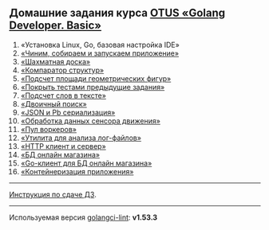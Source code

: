 ## Домашние задания курса [OTUS «Golang Developer. Basic»](https://otus.ru/lessons/go-basic/)
1) «Установка Linux, Go, базовая настройка IDE»
2) [«Чиним, собираем и запускаем приложение»](hw02_fix_app)
3) [«Шахматная доска»](./hw03_chessboard)
4) [«Компаратор структур»](./hw04_struct_comparator)
5) [«Подсчет площади геометрических фигур»](./hw05_shapes)
6) [«Покрыть тестами предыдущие задания»](./hw06_testing)
7) [«Подсчет слов в тексте»](./hw07_word_counter)
8) [«Двоичный поиск»](./hw08_binary_search)
9) [«JSON и Pb сериализация»](./hw09_serialize)
10) [«Обработка данных сенсора движения»](./hw10_motion_sensor)
11) [«Пул воркеров»](./hw11_worker_pool)
12) [«Утилита для анализа лог-файлов»](./hw12_log_util)
13) [«HTTP клиент и сервер»](./hw13_http)
14) [«БД онлайн магазина»](./hw14_sql)
15) [«Go-клиент для БД онлайн магазина»](./hw15_go_sql)
15) [«Контейнеризация приложения»](./hw16_docker)

---
[Инструкция по сдаче ДЗ](https://github.com/OtusGolang/home_work/wiki#%D0%A1%D1%82%D1%83%D0%B4%D0%B5%D0%BD%D1%82%D0%B0%D0%BC).

---
Используемая версия [golangci-lint](https://golangci-lint.run/usage/install/#other-ci): <b>v1.53.3</b>
